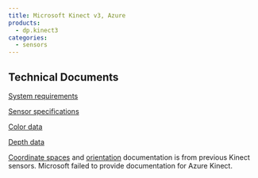 ```yaml
---
title: Microsoft Kinect v3, Azure
products:
  - dp.kinect3
categories:
  - sensors
---
```


## Technical Documents

[System requirements](https://learn.microsoft.com/en-us/azure/kinect-dk/system-requirements)

[Sensor specifications](https://learn.microsoft.com/en-us/azure/kinect-dk/hardware-specification)

[Color data](https://learn.microsoft.com/en-us/azure/kinect-dk/hardware-specification#color-camera-supported-operating-modes)

[Depth data](https://learn.microsoft.com/en-us/azure/kinect-dk/hardware-specification#depth-camera-supported-operating-modes)

[Coordinate spaces](https://learn.microsoft.com/en-us/previous-versions/windows/kinect/dn785530(v=ieb.10)) and [orientation](https://learn.microsoft.com/en-us/previous-versions/windows/kinect-1.8/hh973073(v=ieb.10)) documentation is from previous Kinect sensors.
Microsoft failed to provide documentation for Azure Kinect.
